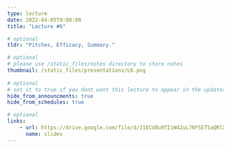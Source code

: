 ```yaml
---
type: lecture
date: 2022-04-05T9:00:00
title: "Lecture #6"

# optional
tldr: "Pitches, Efficacy, Summary."

# optional
# please use /static_files/notes directory to store notes
thumbnail: /static_files/presentations/L6.png
  
# optional
# set it to true if you dont want this lecture to appear in the updates section
hide_from_announcments: true
hide_from_schedules: true

# optional
links: 
    - url: https://drive.google.com/file/d/11ECd8u9TIiW42uL76FSETSaQRlXqD-wU/view?usp=sharing
      name: slides
---
```

<!-- Other additional contents using markdown 
**Suggested Readings:**
- [Readings 1](https://google.com)
- [Readings 2](https://google.com) -->
